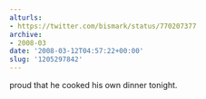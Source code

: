 ```yaml
---
alturls:
- https://twitter.com/bismark/status/770207377
archive:
- 2008-03
date: '2008-03-12T04:57:22+00:00'
slug: '1205297842'
---
```


proud that he cooked his own dinner tonight.

